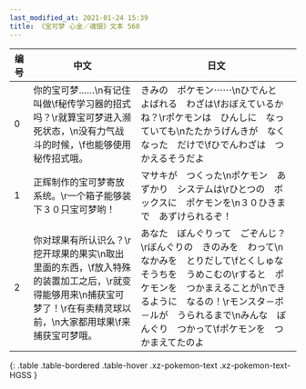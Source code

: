 ```yaml
---
last_modified_at: 2021-01-24 15:39
title: 《宝可梦 心金／魂银》文本 560
---
```

| 编号 | 中文 | 日文 |
| ---- | ---- | ---- |
| 0 | 你的宝可梦……\n有记住叫做\f秘传学习器的招式吗？\r就算宝可梦进入濒死状态，\n没有力气战斗的时候，\f也能够使用秘传招式哦。 | きみの　ポケモン⋯⋯\nひでんと　よばれる　わざは\fおぼえているかね？\rポケモンは　ひんしに　なっていても\nたたかうげんきが　なくなった　だけで\fひでんわざは　つかえるそうだよ |
| 1 | 正辉制作的宝可梦寄放系统。\r一个箱子能够装下３０只宝可梦哟！ | マサキが　つくった\nポケモン　あずかり　システムは\rひとつの　ボックスに　ポケモンを\n３０ひきまで　あずけられるぞ！ |
| 2 | 你对球果有所认识么？\r挖开球果的果实\n取出里面的东西，\f放入特殊的装置加工之后，\r就变得能够用来\n捕获宝可梦了！\r在有卖精灵球以前，\n大家都用球果\f来捕获宝可梦哦。 | あなた　ぼんぐりって　ごぞんじ？\rぼんぐりの　きのみを　わって\nなかみを　とりだして\fとくしゅな　そうちを　うめこむの\rすると　ポケモンを　つかまえることが\nできるように　なるの！\rモンスタ－ボ－ルが　うられるまで\nみんな　ぼんぐり　つかって\fポケモンを　つかまえてたのよ |
{: .table .table-bordered .table-hover .xz-pokemon-text .xz-pokemon-text-HGSS }